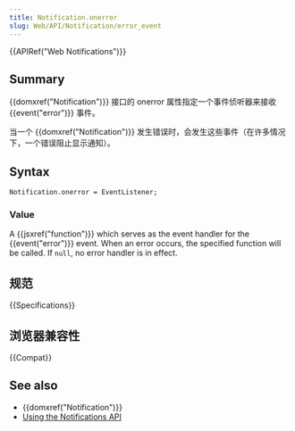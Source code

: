 ```yaml
---
title: Notification.onerror
slug: Web/API/Notification/error_event
---
```

{{APIRef("Web Notifications")}}

## Summary

{{domxref("Notification")}} 接口的 onerror 属性指定一个事件侦听器来接收 {{event("error")}} 事件。

当一个 {{domxref("Notification")}} 发生错误时，会发生这些事件（在许多情况下，一个错误阻止显示通知）。

## Syntax

```plain
Notification.onerror = EventListener;
```

### Value

A {{jsxref("function")}} which serves as the event handler for the {{event("error")}} event. When an error occurs, the specified function will be called. If `null`, no error handler is in effect.

## 规范

{{Specifications}}

## 浏览器兼容性

{{Compat}}

## See also

- {{domxref("Notification")}}
- [Using the Notifications API](https://developer.mozilla.org/zh-CN/docs/Web/API/Notifications_API/Using_the_Notifications_API)
